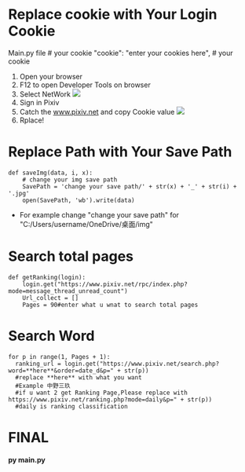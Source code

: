 # Replace cookie with Your Login Cookie
Main.py file
	# your cookie
    "cookie": "enter your cookies here",
    # your cookie
1. Open your browser
2. F12 to open Developer Tools on browser
3. Select NetWork
![](https://i.imgur.com/no6FMG3.png)
4. Sign in Pixiv
5. Catch the www.pixiv.net and copy Cookie value
![](https://i.imgur.com/bYbgr8F.png)
6. Rplace!
# Replace Path with Your Save Path
    def saveImg(data, i, x):
        # change your img save path
        SavePath = 'change your save path/' + str(x) + '_' + str(i) + '.jpg'
        open(SavePath, 'wb').write(data)
- For example change "change your save path" for "C:/Users/username/OneDrive/桌面/img"
# Search total pages
    def getRanking(login):
        login.get("https://www.pixiv.net/rpc/index.php?mode=message_thread_unread_count")
        Url_collect = []
        Pages = 90#enter what u wnat to search total pages
# Search Word
    for p in range(1, Pages + 1):
      ranking_url = login.get("https://www.pixiv.net/search.php?word=**here**&order=date_d&p=" + str(p))
	  #replace **here** with what you want 
	  #Example 中野三玖
	  #if u want 2 get Ranking Page,Please replace with https://www.pixiv.net/ranking.php?mode=daily&p=" + str(p))
	  #daily is ranking classification
# FINAL
#### py main.py
